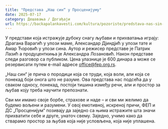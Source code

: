 ```yaml
---
title: "Представа „Наш син“ у Просценијуму"
date: 2025-07-17
category: Дешавања / Догађаји
url: https://backapalankavesti.com/kultura/pozoriste/predstava-nas-sin-u-proscenijumu/
---
```


У представи која истражује дубоку снагу љубави и прихватања играју: Драгана Варагић у улози маме, Александар Дјиндјић у улози тате и Амар Ћоровић у улози сина. Аутор и режисер представе је Патрик Лазић а продуценткиња је Александра Лозановић. Након представе следи разговор са публиком. Цена улазнице је 600 динара а може се резервисати путем e-mail адресе office@fep.org.rs.

„Наш син“ је прича о породици која се труди, која воли, али која се понекад боји онога што не разуме. Ова представа нас подсећа да у сваком односу, понекад, постоји тишина између речи, али и простор за љубав коју треба научити препознати.

Сви ми имамо своје борбе, страхове и наде – и сви ми желимо да будемо вољени и разумени. У овој емотивној, искреној причи, ФЕП и ДС „Просценијум“ позивају да заједно са њима истражите шта значи прихватити себе и друге, унаточ свему. Заједно, учимо како да стварамо простор за љубав која није условљена, која није уплашена.
